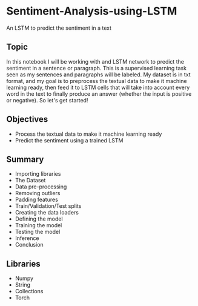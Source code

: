 # Sentiment-Analysis-using-LSTM
An LSTM to predict the sentiment in a text


## Topic
In this notebook I will be working with and LSTM network to predict the sentiment in a sentence or paragraph. This is a supervised learning task seen as my sentences and paragraphs will
be labeled. My dataset is in txt format, and my goal is to preprocess the textual data to make it machine learning ready, then feed it to LSTM cells that will take into account every word 
in the text to finally produce an answer (whether the input is positive or negative). So let's get started!

## Objectives
- Process the textual data to make it machine learning ready
- Predict the sentiment using a trained LSTM

## Summary
- Importing libraries
- The Dataset
- Data pre-processing
- Removing outliers
- Padding features
- Train/Validation/Test splits
- Creating the data loaders
- Defining the model
- Training the model
- Testing the model
- Inference
- Conclusion

## Libraries
- Numpy
- String
- Collections
- Torch
